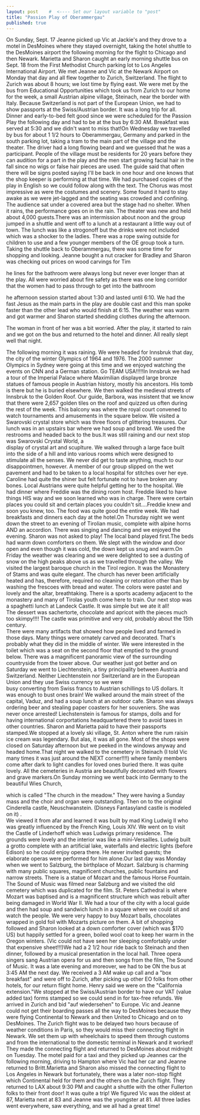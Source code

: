 ```yaml
---
layout: post    #  <---- Set our layout variable to "post"
title: "Passion Play of Oberammergau"  
published: true
---
```


On Sunday, Sept. 17 Jeanne picked up Vic at Jackie's and they drove to a 
motel in DesMoines where they stayed overnight, taking the hotel shuttle to 
the DesMoines airport the following morning for the flight to Chicago and 
then Newark.  Marietta and Sharon caught an early morning shuttle bus on 
Sept. 18 from the First Methodist Church parking lot to Los Angeles 
International Airport.    We met Jeanne and Vic at the Newark Airport on Monday that day and all 
flew together to Zurich, Switzerland.  The flight to Zurich was about 8 
hours; we lost time by flying east.  We were met by the bus from Educational 
Opportunities which took us from Zurich to our home for the week, a small 
Austrian alpine village, Steinach, near the border with Italy.  Because 
Switzerland is not part of the European Union, we had to show passports at 
the Swiss/Austrian border.  It was a long trip for all.  Dinner and 
early-to-bed felt good since we were scheduled for the Passion Play the 
following day and had to be at the bus by 6:30 AM.  Breakfast was served at 
5:30 and we didn't want to miss that!On Wednesday we travelled by bus for about 1 1/2 hours to Oberammergau, 
Germany and parked in the south parking lot, taking a tram to the main part 
of the village and the theater.  The driver had a long flowing beard and we 
guessed that he was a participant.  People of the village must be  residents 
for 20 years before they can audition for a part in the play and the men 
start growing facial hair in the fall since no wigs or false hair pieces are 
used.  The guide said that often there will be signs posted  saying I'll be back 
in one hour and one knows that the shop keeper is performing at that time.  We had purchased copies of the play in English so we could follow along 
with the text.  The Chorus was most impressive as were the costumes and 
scenery.   Some found it hard to stay awake as we were jet-lagged and the 
seating was crowded and confining.  The audience sat under a covered area but 
the stage had no shelter.  When it rains, the performance goes on in the 
rain.  The theater was new and held about 4,000 guests.There was an intermission about noon and the group jumped in a shuttle 
and went off to a lunch at a restaurant a little way out of town.  The lunch 
was like a strogonoff but the drinks were not included which was a shocker to 
the ladies.   There was a rope swing outside for children to use and a few 
younger members of the OE group took a turn.   Taking the shuttle back to 
Oberammergau, there was some time for shopping and looking.  Jeanne bought a 
nut cracker for Bradley and Sharon was checking out prices on wood carvings 
for Tim

he lines for the bathroom were always long but never ever longer than at 
the play.  All were worried about fire safety as there was one long corridor 
that the women had to pass through to get into the bathroom

he afternoon session started about 1:30 and lasted until 6:10.  We had 
the fast Jesus as the main parts in the play are double cast and this man 
spoke faster than the other lead who would finish at 6:15.  The weather was 
warm and got warmer and Sharon started shedding clothes during the afternoon. 

The woman in front of her was a bit worried.   After the play, it started to 
rain and we got on the bus and returned to the hotel and dinner.  All really 
slept well that night.

   The following morning it was raining.  We were headed for Innsbruk that 
day, the city of the winter Olympics of 1964 and 1976.  The 2000  summer 
Olympics in Sydney were going at this time  and we enjoyed watching the 
events on CNN and a German station.  Go TEAM USA!!!!!In Innsbruk we had a tour of  the Imperial Palace where Maximilian 
displayed large bronze statues of famous people in Austrian history, mostly 
his ancestors.  His tomb is there but he is buried elsewhere.  We then walked 
the medieval streets of Innsbruk to the Golden Roof.  Our guide, Barbora, was 
insistent that we know that there were 2,657 golden tiles on the roof and 
quizzed us often during the rest of the week.  This balcony was where the 
royal court convened to watch tournaments and amusements in the square below. We visited a Swarovski crystal store which was three floors of glittering 
treasures.  Our lunch was in an upstairs bar where we had soup and bread.  We 
used the restrooms and headed back to the bus.It was still raining and our next stop was Swarovski Crystal World, a  
display of crystal art and scuplture.  We walked through a large face built 
into the side of a hill and into various rooms which were designed to 
stimulate all the senses.  We never did get to taste anything, much to our 
disappointmen, however.  A member of our group slipped on the wet pavement 
and had to be taken to a local hospital for stitches over her eye.  Caroline 
had quite the shiner but felt fortunate not to have broken any bones.  Local 
Austrians were quite helpful getting her to the hospital.   We had dinner where Freddie was the dining room host.  Freddie liked to 
have things HIS way and we soon learned who was in charge.  There were 
certain places you could sit and certain places you couldn't sit....Freddie 
knew and soon you knew, too.   The food was quite good the entire week.  We 
had breakfasts and dinners each day at the hotel.On Thursday night we went down the street to an evening of Tirolian 
music, complete with alpine horns AND an accordion.  There was singing and 
dancing and we enjoyed the evening.  Sharon was not asked to play! The local 
band played first.The beds had warm down comforters on them.  We slept with the window and 
door open and even though it was cold, the down kept us snug and warm.On Friday the weather was clearing and we were delighted to see a dusting 
of snow on the high peaks above us as we travelled through the valley.   We 
visited the largest baroque church in the Tirol region. It was the Monastery 
of Stams and was quite elegant.  The church has never been artificially 
heated and has, therefore, required no cleaning or retoration other than by 
washing the frescoes with bread and water.  The colors  were pastel and 
lovely and the altar, breathtaking.  There is a sports academy adjacent to 
the monastery and many of Tirolas youth come here to train.  Our next stop 
was a spaghetti lunch at Landeck Castle.  It was simple but we ate it all!  
The dessert was sachertorte, chocolate and apricot with the pieces much too 
skimpy!!!!  The castle was primitive and very old, probably about the 15th century.  
There were many artifacts that showed how people lived and farmed in those 
days.  Many things were ornately carved and decorated.  That's probably what 
they did in the middle of winter.  We were interested in the toilet which was 
a seat on the second floor that emptied  to the ground below.  There was a 
magnificent panoramic view of the surrounding countryside from the tower 
above. Our weather just got better and on Saturday we went to Liechtenstein, a 
tiny principality between Austria and Switzerland.  Neither Liechtenstein nor 
Switzerland are in the European Union and they use Swiss currency so we were  
busy converting from Swiss francs  to  Austrian schillings to US dollars.  It 
was enough to bust ones brain!  We walked around the main street of the capital, Vaduz, and had a soup 
lunch at an outdoor cafe.  Sharon was always ordering beer and stealing paper 
coasters for her souveniers.  She was never once arrested!  Liechstenstein is famous for stamps, dolls and for having international 
corportations headquartered there to avoid taxes in other countries.  Sharon 
and Marietta paid to have their passports stamped.We stopped at a lovely ski village, St. Anton where the rum raisin 
ice cream was legendary.  But alas, it was all gone.  Most of the shops were 
closed on Saturday afternoon but we peeked in the windows anyway and headed 
home.That night we walked to the cemetery in Steinach (I told Vic many times 
it was just around the NEXT corner!!!!) where family members come after dark 
to light candles for loved ones buried there.  It was quite lovely.  All the 
cemeteries in Austria are beautifully decorated with flowers and grave 
markers.On Sunday morning we went back into Germany to the beautiful Wies Church, 

which is called "The church in the meadow."  They were having a Sunday mass 
and the choir and organ were outstanding.  Then on to the original Cinderella 
castle, Neuschwanstein.   (Disneys Fantasyland castle is modeled on it) .  
We viewed it from afar and learned it was built by mad King Ludwig II who was 
greatly influenced by the French King, Louis XIV.   We went on to visit the 
Castle of Linderhoff which was Ludwigs primary residence.  The grounds were 
lovely and the interior was like a mini-Versailles.  Ludwig built a grotto 
complete with an artificial lake, waterfalls and electric lights (before 
Edison) so he could enjoy opera there.  He never invited guests; the 
elaborate operas were performed for him alone.Our last day was Monday when we went to Salzburg, the birthplace of 
Mozart.  Salzburg is charming with many public squares, magnificent churches, 
public fountains and narrow streets.  There is a statue of Mozart and the 
famous Horse Fountain.  The Sound of Music was filmed near Salzburg and we 
visited the old cemetery which was duplicated for the film.  St. Peters 
Cathedral is where Mozart was baptised and is a magnificent structure which 
was rebuilt after being damaged in World War II.   We had a tour of the city 
with a local guide and then had soup and sandwich lunch in a square where we 
could sit and watch the people.  We were very happy to buy Mozart balls, 
chocolates wrapped in gold foil with Mozarts picture on them.  A bit of 
shopping followed and Sharon looked at a down comforter cover (which was $170 
US) but happily settled for a green, boiled wool coat to keep her warm in the 
Oregon winters.  (Vic could not have seen her sleeping comfortably under that 
expensive sheet!!!)We had a 2 1/2 hour ride back to Steinach and then dinner, followed by a 
musical presentation in the local hall.  Three opera singers sang Austrian 
opera for us and then songs from the film, The Sound of Music.  It was a late 
evening and moreover,  we had to be ON the bus at 3:45 AM the next day.   We received a 3 AM wake up call and a "box breakfast" and were off to 
Zurich, after picking up other EO folks from other hotels,  for our return 
flight home.  Henry said we were on the "California extension."We stopped at the Swiss/Austrian border to have our VAT (value added tax) 
forms stamped so we could send in for tax-free refunds.  We arrived in Zurich 
and bid "auf wiedersehen" to Europe. Vic and Jeanne could not get their boarding passes all the way to 
DesMoines because they were flying Continental to Newark and then United to 
Chicago and on to DesMoines.  The Zurich flight was to be delayed two hours 
because of weather conditions in Paris, so they would miss their connecting 
flight in Newark.  We set them up with wheelchairs to speed them through 
customs and from the international to the domestic terminal in Newark and it 
worked!  They made the connecting flight and returned to DesMoines about 
midnight on Tuesday.  The motel paid for a taxi and they picked up Jeannes 
car the following morning, driving to Hampton where Vic had her car and 
Jeanne returned to Britt.Marietta and Sharon also missed the connecting flight to Los Angeles in 
Newark but fortunately, there was a later non-stop flight which Continental 
held for them and the others on the Zurich flight.  They returned to LAX 
about 9:30 PM and caught a shuttle with the other Fullerton folks to their 
front door! It was quite a trip!  We figured Vic was the oldest at 87, Marietta next 
at 83 and Jeanne was the youngster at 81. All three ladies went everywhere, 
saw everything, and we all had a great time!
